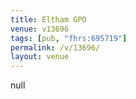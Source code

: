 ```yaml
---
title: Eltham GPO
venue: v13696
tags: [pub, "fhrs:695719"]
permalink: /v/13696/
layout: venue
---
```

null